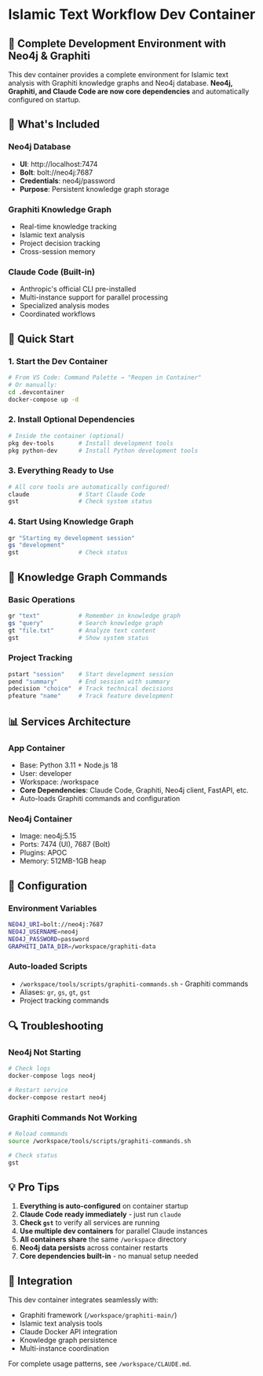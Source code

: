 # Islamic Text Workflow Dev Container

## 🚀 Complete Development Environment with Neo4j & Graphiti

This dev container provides a complete environment for Islamic text analysis with Graphiti knowledge graphs and Neo4j database. **Neo4j, Graphiti, and Claude Code are now core dependencies** and automatically configured on startup.

## 🌟 What's Included

### Neo4j Database
- **UI**: http://localhost:7474
- **Bolt**: bolt://neo4j:7687 
- **Credentials**: neo4j/password
- **Purpose**: Persistent knowledge graph storage

### Graphiti Knowledge Graph
- Real-time knowledge tracking
- Islamic text analysis
- Project decision tracking
- Cross-session memory

### Claude Code (Built-in)
- Anthropic's official CLI pre-installed
- Multi-instance support for parallel processing
- Specialized analysis modes
- Coordinated workflows

## 🚀 Quick Start

### 1. Start the Dev Container
```bash
# From VS Code: Command Palette → "Reopen in Container"
# Or manually:
cd .devcontainer
docker-compose up -d
```

### 2. Install Optional Dependencies
```bash
# Inside the container (optional)
pkg dev-tools       # Install development tools
pkg python-dev      # Install Python development tools
```

### 3. Everything Ready to Use
```bash
# All core tools are automatically configured!
claude              # Start Claude Code
gst                 # Check system status
```

### 4. Start Using Knowledge Graph
```bash
gr "Starting my development session"
gs "development"
gst                 # Check status
```

## 🧠 Knowledge Graph Commands

### Basic Operations
```bash
gr "text"           # Remember in knowledge graph
gs "query"          # Search knowledge graph  
gt "file.txt"       # Analyze text content
gst                 # Show system status
```

### Project Tracking
```bash
pstart "session"    # Start development session
pend "summary"      # End session with summary
pdecision "choice"  # Track technical decisions
pfeature "name"     # Track feature development
```

## 📊 Services Architecture

### App Container
- Base: Python 3.11 + Node.js 18
- User: developer
- Workspace: /workspace
- **Core Dependencies**: Claude Code, Graphiti, Neo4j client, FastAPI, etc.
- Auto-loads Graphiti commands and configuration

### Neo4j Container
- Image: neo4j:5.15
- Ports: 7474 (UI), 7687 (Bolt)
- Plugins: APOC
- Memory: 512MB-1GB heap

## 🔧 Configuration

### Environment Variables
```bash
NEO4J_URI=bolt://neo4j:7687
NEO4J_USERNAME=neo4j
NEO4J_PASSWORD=password
GRAPHITI_DATA_DIR=/workspace/graphiti-data
```

### Auto-loaded Scripts
- `/workspace/tools/scripts/graphiti-commands.sh` - Graphiti commands
- Aliases: `gr`, `gs`, `gt`, `gst`
- Project tracking commands

## 🔍 Troubleshooting

### Neo4j Not Starting
```bash
# Check logs
docker-compose logs neo4j

# Restart service
docker-compose restart neo4j
```

### Graphiti Commands Not Working
```bash
# Reload commands
source /workspace/tools/scripts/graphiti-commands.sh

# Check status
gst
```

## 💡 Pro Tips

1. **Everything is auto-configured** on container startup
2. **Claude Code ready immediately** - just run `claude`
3. **Check `gst`** to verify all services are running
4. **Use multiple dev containers** for parallel Claude instances
5. **All containers share** the same `/workspace` directory
6. **Neo4j data persists** across container restarts
7. **Core dependencies built-in** - no manual setup needed

## 🔗 Integration

This dev container integrates seamlessly with:
- Graphiti framework (`/workspace/graphiti-main/`)
- Islamic text analysis tools
- Claude Docker API integration
- Knowledge graph persistence
- Multi-instance coordination

For complete usage patterns, see `/workspace/CLAUDE.md`.